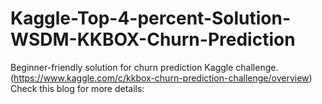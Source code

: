 # Kaggle-Top-4-percent-Solution-WSDM-KKBOX-Churn-Prediction
Beginner-friendly solution for churn prediction Kaggle challenge.(https://www.kaggle.com/c/kkbox-churn-prediction-challenge/overview)
Check this blog for more details: 
